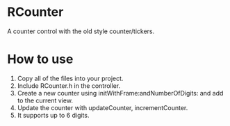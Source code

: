RCounter
========

A counter control with the old style counter/tickers.

How to use
==========


1. Copy all of the files into your project.
2. Include RCounter.h in the controller.
3. Create a new counter using initWithFrame:andNumberOfDigits: and add to the current view.
4. Update the counter with updateCounter, incrementCounter.
5. It supports up to 6 digits. 
